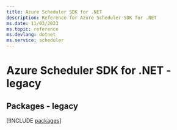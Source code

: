 ```yaml
---
title: Azure Scheduler SDK for .NET
description: Reference for Azure Scheduler SDK for .NET
ms.date: 11/03/2023
ms.topic: reference
ms.devlang: dotnet
ms.service: scheduler
---
```

# Azure Scheduler SDK for .NET - legacy
## Packages - legacy
[!INCLUDE [packages](scheduler-index.md)]